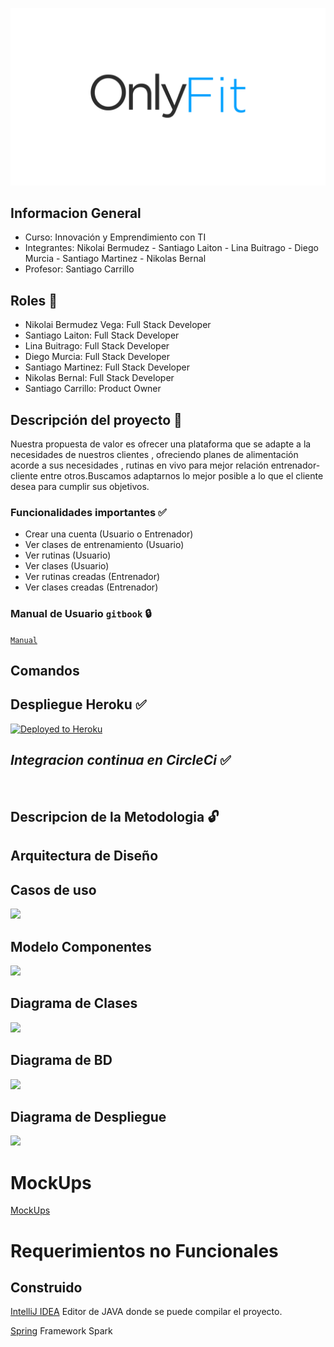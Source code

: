 ![](src/main/resources/static/assets/images/OnlyFit-Logo.png)

## Informacion General
- Curso: Innovación y Emprendimiento con TI
- Integrantes: Nikolai Bermudez - Santiago Laiton - Lina Buitrago - Diego Murcia - Santiago Martinez - Nikolas Bernal
- Profesor: Santiago Carrillo

## Roles :bell:
- Nikolai Bermudez Vega: Full Stack Developer
- Santiago Laiton: Full Stack Developer
- Lina Buitrago: Full Stack Developer
- Diego Murcia: Full Stack Developer
- Santiago Martinez: Full Stack Developer
- Nikolas Bernal: Full Stack Developer
- Santiago Carrillo: Product Owner

## Descripción del proyecto :currency_exchange:
Nuestra propuesta de valor es ofrecer una plataforma que se adapte a la necesidades de nuestros clientes , ofreciendo planes de alimentación acorde a sus necesidades , rutinas en vivo para mejor relación entrenador-cliente entre otros.Buscamos adaptarnos lo mejor posible a lo que el cliente desea para cumplir sus objetivos.

### Funcionalidades importantes :white_check_mark:
- Crear una cuenta (Usuario o Entrenador)
- Ver clases de entrenamiento (Usuario)
- Ver rutinas (Usuario)
- Ver clases (Usuario)
- Ver rutinas creadas (Entrenador)
- Ver clases creadas (Entrenador)

### Manual de Usuario `gitbook` :lock:
[`Manual`]()

## Comandos

## Despliegue Heroku :white_check_mark:
[![Deployed to Heroku](https://www.herokucdn.com/deploy/button.png)]()


## *Integracion continua en CircleCi* :white_check_mark:
[![]()]()

## Descripcion de la Metodologia :unlock:


## Arquitectura de Diseño
## Casos de uso
![](img/Casos_de_uso.jpg)

## Modelo Componentes 
![](img/component.png)

## Diagrama de Clases
![](img/DiagramadeClases.png)

## Diagrama de BD
![](img/DB.jpg)

## Diagrama de Despliegue
![](img/Diagramdespliegue.png)

# MockUps
[MockUps]()

# Requerimientos no Funcionales

## Construido
[IntelliJ IDEA](https://www.jetbrains.com/es-es/idea/) Editor de JAVA donde se puede compilar el proyecto.

[Spring](https://spring.io) Framework Spark



